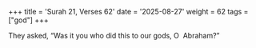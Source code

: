 +++
title = 'Surah 21, Verses 62'
date = '2025-08-27'
weight = 62
tags = ["god"]
+++

They asked, “Was it you who did this to our gods, O  Abraham?”